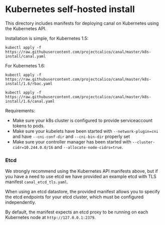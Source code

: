 # Kubernetes self-hosted install

This directory includes manifests for deploying canal on Kubernetes using the Kubernetes API.  

Installation is simple, for Kubernetes 1.5:

```
kubectl apply -f https://raw.githubusercontent.com/projectcalico/canal/master/k8s-install/canal.yaml
```

For Kubernetes 1.6:

```
kubectl apply -f https://raw.githubusercontent.com/projectcalico/canal/master/k8s-install/1.6/rbac.yaml

kubectl apply -f https://raw.githubusercontent.com/projectcalico/canal/master/k8s-install/1.6/canal.yaml
```

Requirements:
- Make sure your k8s cluster is configured to provide serviceaccount tokens to pods.
- Make sure your kubelets have been started with `--network-plugin=cni` and
  have `--cni-conf-dir` and `--cni-bin-dir` properly set
- Make sure your controller manager has been started with `--cluster-cidr=10.244.0.0/16` and `--allocate-node-cidrs=true`.

### Etcd

We strongly recommend using the Kubernetes API manifests above, but if you have a need to use etcd we have provided an example etcd with TLS manifest `canal_etcd_tls.yaml`.

When using an etcd datastore, the provided manifest allows you to specify the etcd endpoints for your etcd cluster,
which must be configured independently.

By default, the manifest expects an etcd proxy to be running on each Kubernetes node at `http://127.0.0.1:2379`.
